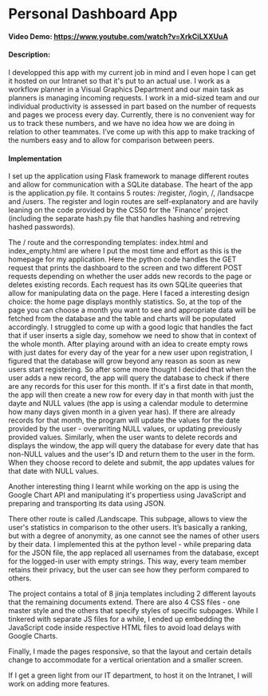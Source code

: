 # Personal Dashboard App
#### Video Demo:  https://www.youtube.com/watch?v=XrkCiLXXUuA
#### Description:
I developped this app with my current job in mind and I even hope I can get it hosted on our Intranet so that it's put to an actual use.
I work as a workflow planner in a Visual Graphics Department and our main task as planners is managing incoming requests.
I work in a mid-sized team and our individual productivity is assessed in part based on the number of requests and pages we process every day.
Currently, there is no convenient way for us to track these numbers, and we have no idea how we are doing in relation to other teammates.
I’ve come up with this app to make tracking of the numbers easy and to allow for comparison between peers.

#### Implementation
I set up the application using Flask framework to manage different routes and allow for communication with a SQLite database.
The heart of the app is the application.py file. It contains 5 routes: /register, /login, /, /landsacpe and /users.
The register and login routes are self-explanatory and are havily leaning on the code provided by the CS50 for the 'Finance'
project (including the separate hash.py file that handles hashing and retreving hashed passwords).

The / route and the corresponding templates: index.html and index_empty.html are where
I put the most time and effort as this is the homepage for my application. Here the python code handles the GET request that prints
the dashboard to the screen and two different POST requests depending on whether the user adds new records to the page or deletes
existing records. Each request has its own SQLite queeries that allow for manipulating data on the page. Here I faced a interesting
design choice: the home page displays monthly statistics. So, at the top of the page you can choose a month you want to see and
appropriate data will be fetched from the database and the table and charts will be populated accordingly. I struggled to come up
with a good logic that handles the fact that if user inserts a sigle day, somehow we need to show that in context of the whole month.
After playing around with an idea to create empty rows with just dates for every day of the year for a new user upon registration,
I figured that the database will grow beyond any reason as soon as new users start registering. So after some more thought I decided
that when the user adds a new record, the app will query the database to check if there are any records for this user for this month.
If it's a first date in that month, the app will then create a new row for every day in that month with just the dayte and NULL values
(the app is using a calendar module to determine how many days given month in a given year has). If there are already records for that
month, the program will update the values for the date provided by the user - overwriting NULL values, or updating previously provided
values. Similarly, when the user wants to delete records and displays the window, the app will query the database for every date that has
non-NULL values and the user's ID and return them to the user in the form. When they choose record to delete and submit, the app
updates values for that date with NULL values.

Another interesting thing I learnt while working on the app is using the Google Chart API and manipulating it's propertiess using JavaScript
and preparing and transporting its data using JSON.

There other route is called /Landscape. This subpage, allows to view the user's statistics in comparison to the other users.
It’s basically a ranking, but with a degree of anonymity, as one cannot see the names of other users by their data.
I implemented this at the python level - while preparing data for the JSON file, the app replaced all usernames from the database,
except for the logged-in user with empty strings. This way, every team member retains their privacy, but the user can see how they perform compared to others.


The project contains a total of 8 jinja templates including 2 different layouts that the remaining documents extend. There are also 4 CSS files - one
master style and the others that specify styles of specific subpages.
While I tinkered with separate JS files for a while, I ended up embedding the JavaScript code inside respective HTML files to avoid load delays with
Google Charts.

Finally, I made the pages responsive, so that the layout and certain details change to accommodate for a vertical orientation and a smaller screen.

If I get a green light from our IT department, to host it on the Intranet, I will work on adding more features.
